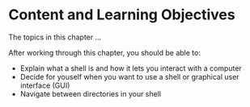 # Content and Learning Objectives

The topics in this chapter ...

After working through this chapter, you should be able to:

- Explain what a shell is and how it lets you interact with a computer
- Decide for youself when you want to use a shell or graphical user interface (GUI)
- Navigate between directories in your shell

